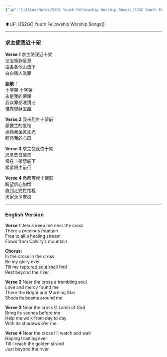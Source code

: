 ```yaml
---
{"up":"[[Atlas/Notes/S2GC Youth Fellowship Worship Songs\|S2GC Youth Fellowship Worship Songs]]","dg-publish":true,"permalink":"/atlas/notes/yf-hymn-song-167/","dgPassFrontmatter":true}
---
```


⬆️UP: [[S2GC Youth Fellowship Worship Songs]]

---
### 求主使我近十架

**Verse 1**
求主使我近十架  
至宝赎罪泉源  
由各各他山流下  
白白赐人洗罪  
  
**副歌：**  
十字架 十字架  
永是我的荣耀  
我众罪都洗清洁  
惟靠耶稣宝血  
  
**Verse 2** 
我来到主十架前  
蒙救主的爱怜  
祂赐我圣灵亮光  
照亮我的心田  

**Verse 3**
求主使我依十架  
思念昔日情景  
常在十架荫庇下  
紧紧跟主前行  

**Verse 4**
儆醒等候十架前  
盼望信心加增  
直到走完世路程  
天家永享安稳  

---
### English Version

**Verse 1** 
Jesus keep me near the cross  
There a precious fountain  
Free to all a healing stream  
Flows from Calv’ry’s mountain  
  
**Chorus:**  
In the cross in the cross  
Be my glory ever  
Till my raptured soul shall find  
Rest beyond the river  
  
**Verse 2** 
Near the cross a trembling soul  
Love and mercy found me  
There the Bright and Morning Star  
Sheds its beams around me  
  
**Verse 3**
Near the cross O Lamb of God  
Bring its scenes before me  
Help me walk from day to day  
With its shadows o’er me  
  
**Verse 4** 
Near the cross I’ll watch and wait  
Hoping trusting ever  
Till I reach the golden strand  
Just beyond the river